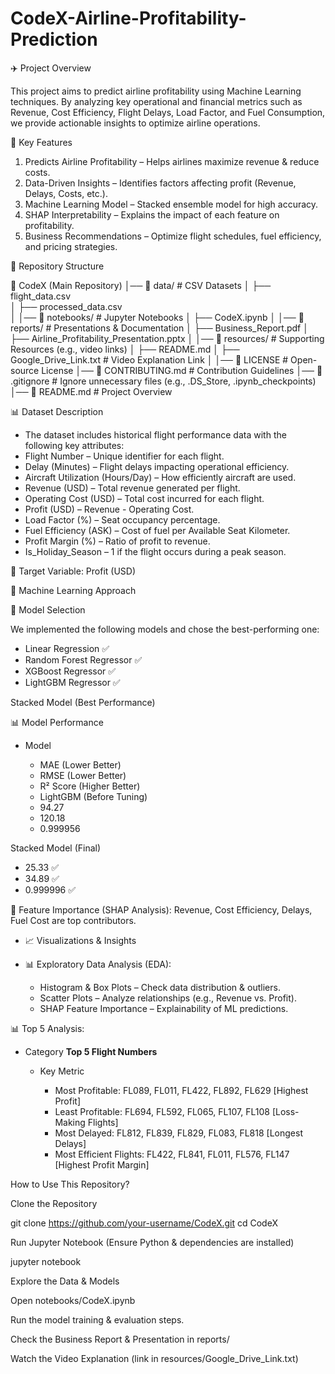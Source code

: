 # CodeX-Airline-Profitability-Prediction

✈️ Project Overview

This project aims to predict airline profitability using Machine Learning techniques. By analyzing key operational and financial metrics such as Revenue, Cost Efficiency, Flight Delays, Load Factor, and Fuel Consumption, we provide actionable insights to optimize airline operations.

📌 Key Features

1. Predicts Airline Profitability – Helps airlines maximize revenue & reduce costs.
2. Data-Driven Insights – Identifies factors affecting profit (Revenue, Delays, Costs, etc.).
3. Machine Learning Model – Stacked ensemble model for high accuracy.
4. SHAP Interpretability – Explains the impact of each feature on profitability.
5. Business Recommendations – Optimize flight schedules, fuel efficiency, and pricing strategies.

📂 Repository Structure

📂 CodeX  (Main Repository)
│── 📁 data/               # CSV Datasets
│   ├── flight_data.csv  
│   ├── processed_data.csv  
│
│── 📁 notebooks/          # Jupyter Notebooks
│   ├── CodeX.ipynb
│
│── 📁 reports/            # Presentations & Documentation
│   ├── Business_Report.pdf
│   ├── Airline_Profitability_Presentation.pptx
│
│── 📁 resources/          # Supporting Resources (e.g., video links)
│   ├── README.md
│   ├── Google_Drive_Link.txt  # Video Explanation Link
│
│── 📜 LICENSE             # Open-source License
│── 📜 CONTRIBUTING.md      # Contribution Guidelines
│── 📜 .gitignore          # Ignore unnecessary files (e.g., .DS_Store, .ipynb_checkpoints)
│── 📜 README.md           # Project Overview

📊 Dataset Description

* The dataset includes historical flight performance data with the following key attributes:
* Flight Number – Unique identifier for each flight.
* Delay (Minutes) – Flight delays impacting operational efficiency.
* Aircraft Utilization (Hours/Day) – How efficiently aircraft are used.
* Revenue (USD) – Total revenue generated per flight.
* Operating Cost (USD) – Total cost incurred for each flight.
* Profit (USD) – Revenue - Operating Cost.
* Load Factor (%) – Seat occupancy percentage.
* Fuel Efficiency (ASK) – Cost of fuel per Available Seat Kilometer.
* Profit Margin (%) – Ratio of profit to revenue.
* Is_Holiday_Season – 1 if the flight occurs during a peak season.

📌 Target Variable: Profit (USD)

🤖 Machine Learning Approach

📌 Model Selection

We implemented the following models and chose the best-performing one:
- Linear Regression ✅
- Random Forest Regressor ✅
- XGBoost Regressor ✅
- LightGBM Regressor ✅

Stacked Model (Best Performance)

📊 Model Performance

* Model

  - MAE (Lower Better)
  - RMSE (Lower Better)
  - R² Score (Higher Better)
  - LightGBM (Before Tuning)
  - 94.27
  - 120.18
  - 0.999956

Stacked Model (Final)

  - 25.33 ✅
  - 34.89 ✅
  - 0.999996 ✅

🔹 Feature Importance (SHAP Analysis): Revenue, Cost Efficiency, Delays, Fuel Cost are top contributors.

* 📈 Visualizations & Insights
* 📊 Exploratory Data Analysis (EDA):

  - Histogram & Box Plots – Check data distribution & outliers.
  - Scatter Plots – Analyze relationships (e.g., Revenue vs. Profit).
  - SHAP Feature Importance – Explainability of ML predictions.

📊 Top 5 Analysis:

* Category
**Top 5 Flight Numbers**

  - Key Metric

    - Most Profitable:         FL089, FL011, FL422, FL892, FL629        [Highest Profit]
    - Least Profitable:        FL694, FL592, FL065, FL107, FL108        [Loss-Making Flights]
    - Most Delayed:            FL812, FL839, FL829, FL083, FL818        [Longest Delays]
    - Most Efficient Flights:  FL422, FL841, FL011, FL576, FL147        [Highest Profit Margin]



How to Use This Repository?

Clone the Repository

git clone https://github.com/your-username/CodeX.git
cd CodeX

Run Jupyter Notebook (Ensure Python & dependencies are installed)

jupyter notebook

Explore the Data & Models

Open notebooks/CodeX.ipynb

Run the model training & evaluation steps.

Check the Business Report & Presentation in reports/

Watch the Video Explanation (link in resources/Google_Drive_Link.txt)
